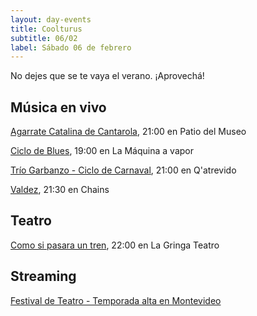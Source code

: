 ```yaml
---
layout: day-events
title: Coolturus
subtitle: 06/02
label: Sábado 06 de febrero
---
```

No dejes que se te vaya el verano. ¡Aprovechá!

## Música en vivo

[Agarrate Catalina de Cantarola](https://www.instagram.com/saladelmuseo/), 21:00 en Patio del Museo

[Ciclo de Blues](https://instagram.com/lamaquinaavapor?igshid=1jxtykuxkzjvn), 19:00 en La Máquina a vapor

[Trío Garbanzo - Ciclo de Carnaval](https://instagram.com/qatrevido?igshid=8bj6dzn4g7aj), 21:00 en Q'atrevido

[Valdez](https://instagram.com/chains_disco?igshid=1dp7lgcxxx99t), 21:30 en Chains

## Teatro

[Como si pasara un tren](https://www.instagram.com/lagringateatro/?hl=es), 22:00 en La Gringa Teatro

## Streaming

[Festival de Teatro - Temporada alta en Montevideo](https://salaverdi.montevideo.gub.uy/teatro/temporada-2021-estela-medina-0/festival-temporada-alta-de-girona-2021) 
